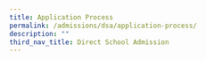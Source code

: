 ```yaml
---
title: Application Process
permalink: /admissions/dsa/application-process/
description: ""
third_nav_title: Direct School Admission
---
```


